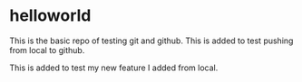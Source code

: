 # helloworld
This is the basic repo of testing git and github.
This is added to test pushing from local to github.

This is added to test my new feature I added from local.
